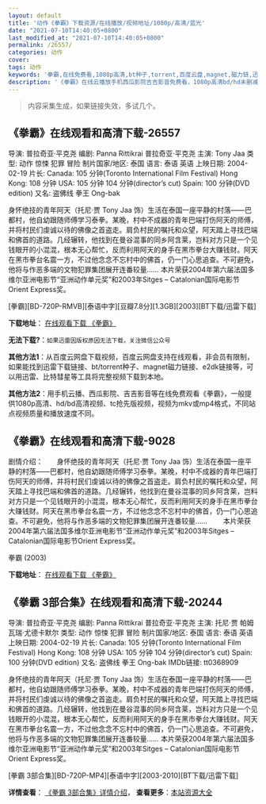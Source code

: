 ```yaml
---
layout: default
title: '动作《拳霸》下载资源/在线播放/视频地址/1080p/高清/蓝光'
date: "2021-07-10T14:40:05+0800"
last_modified_at: "2021-07-10T14:40:05+0800"
permalink: /26557/
categories: 动作
cover:
tags: 动作
keywords: '拳霸,在线免费看,1080p高清,bt种子,torrent,百度云盘,magnet,磁力链,迅雷下载资源'
description: '《拳霸》在线云播放手机西瓜影院吉吉影音免费看，1080p高清bd/hd未删减完整版和tc抢先枪版，mkv/mp4格式，附带bt/torrent种子、magnet/磁力链、百度云盘、网盘资源迅雷下载链接'
---
```


>内容采集生成，如果链接失效，多试几个。


## 《拳霸》在线观看和高清下载-26557

导演: 普拉奇亚·平克尧 编剧: Panna Rittikrai 普拉奇亚·平克尧 主演: Tony Jaa 类型: 动作 惊悚 犯罪 冒险 制片国家/地区: 泰国 语言: 泰语 英语 上映日期: 2004-02-19 片长: Canada: 105 分钟(Toronto International Film Festival) Hong Kong: 108 分钟 USA: 105 分钟 104 分钟(director’s cut) Spain: 100 分钟(DVD edition) 又名: 盗佛线 拳王 Ong-bak

身怀绝技的青年阿天（托尼·贾 Tony Jaa 饰）生活在泰国一座平静的村落——巴都村，他自幼跟随师傅学习泰拳。某晚，村中不成器的青年巴端打伤阿天的师傅，并将村民们虔诚以待的佛像之首盗走。肩负村民的嘱托和众望，阿天踏上寻找巴端和佛首的道路。几经辗转，他找到在曼谷混事的同乡阿含莱，岂料对方只是一个见钱眼开的小混混，根本无心帮忙，反而利用阿天的身手在黑市拳台大赚钱财。阿天在黑市拳台名震一方，不过他念念不忘村中的佛首，仍一门心思追查。不可避免，他将与作恶多端的文物犯罪集团展开连番较量…… 本片荣获2004年第六届法国多维尔亚洲电影节“亚洲动作单元奖”和2003年Sitges – Catalonian国际电影节Orient Express奖。


[拳霸][BD-720P-RMVB][泰语中字][豆瓣7.8分][1.3GB][2003][BT下载/迅雷下载]

**下载地址**： [在线观看下载 《拳霸》](https://www.btdx8.com/torrent/ong-bak_2003.html) 


**无法下载?**：`如果迅雷因版权原因无法下载，关注微信公众号 `

**其他方法1**：从百度云网盘下载视频，百度云网盘支持在线观看，非会员有限制，如果能找到迅雷下载链接、bt/torrent种子、magnet磁力链接、e2dk链接等，可以用迅雷、比特彗星等工具将完整视频下载到本地。

**其他方法2**：用手机云播、西瓜影院、吉吉影音等在线免费观看《拳霸》，一般提供1080p高清、hd/bd高清视频、tc抢先版视频，视频为mkv或mp4格式，不同站点视频质量和播放速度不同。


## 《拳霸》在线观看和高清下载-9028

剧情介绍：　　身怀绝技的青年阿天（托尼·贾 Tony Jaa 饰）生活在泰国一座平静的村落——巴都村，他自幼跟随师傅学习泰拳。某晚，村中不成器的青年巴端打伤阿天的师傅，并将村民们虔诚以待的佛像之首盗走。肩负村民的嘱托和众望，阿天踏上寻找巴端和佛首的道路。几经辗转，他找到在曼谷混事的同乡阿含莱，岂料对方只是一个见钱眼开的小混混，根本无心帮忙，反而利用阿天的身手在黑市拳台大赚钱财。阿天在黑市拳台名震一方，不过他念念不忘村中的佛首，仍一门心思追查。不可避免，他将与作恶多端的文物犯罪集团展开连番较量…… 　　本片荣获2004年第六届法国多维尔亚洲电影节“亚洲动作单元奖”和2003年Sitges – Catalonian国际电影节Orient Express奖。


拳霸 (2003)

**下载地址**： [在线观看下载 《拳霸》](https://www.btbtdy.me/btdy/dy10070.html) 


## 《拳霸 3部合集》在线观看和高清下载-20244

导演: 普拉奇亚·平克尧 编剧: Panna Rittikrai 普拉奇亚·平克尧 主演: 托尼·贾 帕姆瓦瑞·尤德卡默尔 类型: 动作 惊悚 犯罪 冒险 制片国家/地区: 泰国 语言: 泰语 英语 上映日期: 2004-02-19 片长: Canada: 105 分钟(Toronto International Film Festival) Hong Kong: 108 分钟 USA: 105 分钟 104 分钟(director’s cut) Spain: 100 分钟(DVD edition) 又名: 盗佛线 拳王 Ong-bak IMDb链接: tt0368909

身怀绝技的青年阿天（托尼·贾 Tony Jaa 饰）生活在泰国一座平静的村落——巴都村，他自幼跟随师傅学习泰拳。某晚，村中不成器的青年巴端打伤阿天的师傅，并将村民们虔诚以待的佛像之首盗走。肩负村民的嘱托和众望，阿天踏上寻找巴端和佛首的道路。几经辗转，他找到在曼谷混事的同乡阿含莱，岂料对方只是一个见钱眼开的小混混，根本无心帮忙，反而利用阿天的身手在黑市拳台大赚钱财。阿天在黑市拳台名震一方，不过他念念不忘村中的佛首，仍一门心思追查。不可避免，他将与作恶多端的文物犯罪集团展开连番较量…… 本片荣获2004年第六届法国多维尔亚洲电影节“亚洲动作单元奖”和2003年Sitges – Catalonian国际电影节Orient Express奖。


[拳霸 3部合集][BD-720P-MP4][泰语中字][2003-2010][BT下载/迅雷下载]

**详情查看**： [《拳霸 3部合集》详情介绍](/movie/20244/)， **查看更多**：[本站资源大全](/movie/t/all/)

